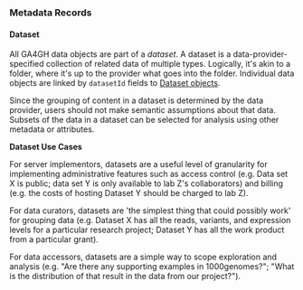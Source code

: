 ### Metadata Records

#### Dataset

All GA4GH data objects are part of a *dataset*. A dataset is a
data-provider-specified collection of related data of multiple types.
Logically, it's akin to a folder, where it's up to the provider what
goes into the folder. Individual data objects are linked by
`datasetId` fields to [Dataset objects](../schemas/shared.proto).

Since the grouping of content in a dataset is determined by the data
provider, users should not make semantic assumptions about that data.
Subsets of the data in a dataset can be selected for analysis using
other metadata or attributes.

**Dataset Use Cases**

For server implementors, datasets are a useful level of granularity
for implementing administrative features such as access control
(e.g. Data set X is public; data set Y is only available to lab Z's
collaborators) and billing (e.g. the costs of hosting Dataset Y should
be charged to lab Z).

For data curators, datasets are 'the simplest thing that could
possibly work' for grouping data (e.g. Dataset X has all the reads,
variants, and expression levels for a particular research project;
Dataset Y has all the work product from a particular grant).

For data accessors, datasets are a simple way to scope exploration and
analysis (e.g. "Are there any supporting examples in 1000genomes?";
"What is the distribution of that result in the data from our project?").
